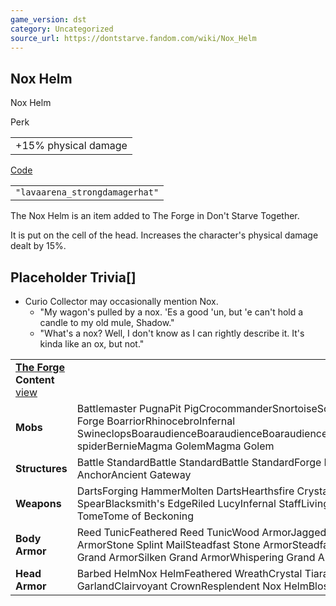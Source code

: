 ```yaml
---
game_version: dst
category: Uncategorized
source_url: https://dontstarve.fandom.com/wiki/Nox_Helm
---
```


## Nox Helm

Nox Helm

Perk

|  |
| --- |
| +15% physical damage |

[Code](/wiki/Console "Console")

|  |
| --- |
| `"lavaarena_strongdamagerhat"` |

The Nox Helm is an item added to The Forge in Don't Starve Together.

It is put on the cell of the head. Increases the character's physical damage dealt by 15%.

## Placeholder Trivia[]

* Curio Collector may occasionally mention Nox.
  + "My wagon's pulled by a nox. 'Es a good 'un, but 'e can't hold a candle to my old mule, Shadow."
  + "What's a nox? Well, I don't know as I can rightly describe it. It's kinda like an ox, but not."

|  |  |
| --- | --- |
| **[The Forge](/wiki/The_Forge "The Forge") Content** [view](/wiki/Template:The_Forge_Content "Template:The Forge Content") | |
| **Mobs** | Battlemaster PugnaPit PigCrocommanderSnortoiseScorpeonBoarillaGrand Forge BoarriorRhinocebroInfernal SwineclopsBoaraudienceBoaraudienceBoaraudienceBoaraudienceAbigailBaby spiderBernieMagma GolemMagma Golem |
| **Structures** | Battle StandardBattle StandardBattle StandardForge PortalAncient AnchorAncient Gateway |
| **Weapons** | DartsForging HammerMolten DartsHearthsfire CrystalsPith PikeSpiral SpearBlacksmith's EdgeRiled LucyInfernal StaffLiving StaffPetrifying TomeTome of Beckoning |
| **Body Armor** | Reed TunicFeathered Reed TunicWood ArmorJagged Wood ArmorSilken Wood ArmorStone Splint MailSteadfast Stone ArmorSteadfast Grand ArmorJagged Grand ArmorSilken Grand ArmorWhispering Grand Armor |
| **Head Armor** | Barbed HelmNox HelmFeathered WreathCrystal TiaraFlower HeadbandWoven GarlandClairvoyant CrownResplendent Nox HelmBlossomed Wreath |